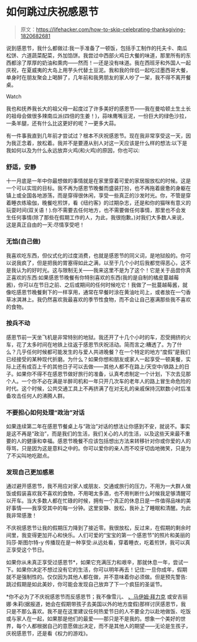 # 如何跳过庆祝感恩节

> 原文：<https://lifehacker.com/how-to-skip-celebrating-thanksgiving-1820682681>

说到感恩节，我什么都做过:我一手准备了一顿饭，包括手工制作的托夫卡、南瓜松饼、六道蔬菜配菜，外加馅饼。我尝过中西部火鸡日大餐的味道，那里所有的东西都涂了厚厚的奶油和熏肉——然而！—还是没有味道。我在西班牙和外国人一起庆祝，在夏威夷的大岛上用芋头代替土豆泥。我和我的伴侣一起吃过墨西哥大餐，单身时在朋友聚会上喝醉了，几年前和我男朋友的家人吵了一架，我不得不离开餐桌。

Watch

我也和抚养我长大的祖父母一起度过了许多美好的感恩节——我在曼哈顿土生土长的祖母会做很多辣南瓜派(四倍的生姜！)，蒜味鹰嘴豆泥，一份巨大的绿色沙拉，一条羊腿，还有什么比这更好的呢？—更多大蒜。

有一件事我直到几年前才尝试过？根本不庆祝感恩节。现在我非常享受这一天，因为我正念着，放松着。我并不是要遵从别人对这一天应该是什么样的想法:以下是我如何以及为什么永远放弃火鸡(和火鸡)的原因，你也可以:

### **舒适，安静**

十一月底是一年中你最想做的事情就是在家里穿着可爱的家居服放松的时候。这是一个可以实现的目标。我不再为感恩节晚餐而盛装打扮，也不再拖着疲惫的身躯在镇上或全国各地游荡，而是穿得很休闲，享受一些真正的沙发时光。你，不管是穿着睡衣练瑜伽，晚餐吃煎饼，看《纽约客》的过期杂志，还是和你的猫咪有意义的玩耍时间(双关语！).你不需要去任何地方，也不需要做任何事情，那里也不会发生任何事情(除了那些在假期工作的人，为此，我很抱歉。)对我们大多数人来说，这是真正自由的一天:尽情享受吧！

### **无馅(自己做)**

我喜欢吃东西，但仪式化的过度消费，也就是感恩节的同义词，是地狱般的。你可以说我疯了，但是把我的胃塞得如此之满，以至于几个小时后我都觉得恶心，这不是我认为的好时光。这与限制无关——我来这里不是为了这个！它是关于品尝你真正喜欢的东西:如果感恩节晚餐有你特别喜欢的东西(我的是自制的橘皮蔓越莓酱)，你可以在节日之前、之后或期间的任何时候吃它！我做了一批蔓越莓酱，就像吃感恩节晚餐剩下的一样享用，通常在早餐时涂在黄油吐司上，或者放在一勺香草冰淇淋上。我仍然喜欢我最喜欢的季节性食物，而不会让自己塞满那些我不喜欢的食物。

### **按兵不动**

感恩节前一天坐飞机是非常特别的地狱。我还开了十几个小时的车，忍受拥挤的火车，花了太多时间在地铁上往返于感恩节庆祝活动。简而言之:糟透了。为了什么？几乎任何时候都可能发生的与爱人共进晚餐？在一个特定的地方“度假”是我们已经接受的某种现代折磨。为什么？如果你想和朋友或家人一起享受一顿美餐，实际上还有成百上千的其他日子可以去做——其他人都不在路上/天空中/铁路上的日子。如果你不得不在感恩节做好旅行的准备，认真考虑制定一个计划，下次去见那个人。一个你不必在满是半醉司机和一年只开几次车的老年人的路上冒生命危险的时代。这个时候，公共交通工具上不再挤满了在对无礼的亲戚保持沉默数小时后准备攻击任何人的沸腾人群。

### **不要担心如何处理“政治”对话**

如果连续第二年在感恩节餐桌上与“政治”对话的想法让你感到不安，就说不。事实是这不再是“政治”，而是我们的生活，我们关心的人的生活，以及这些天来最不重要的人的健康和幸福。感恩节晚餐不应该包括想出方法来转移针对你或你爱的人的辱骂，只是因为这是意料之中的。你可以爱你的亲人而不咬牙切齿地微笑，只是为了不尖叫地吃甜点。

### **发现自己更加感恩**

通过避开感恩节，我不用应对家人或朋友、交通或旅行的压力，不用为一大群人做饭或假装喜欢我不喜欢的食物，不用喝太多酒，也不用判断什么时候我足够清醒可以开车。当大多数人都在忙碌的时候，拥有一个真正的休息日是一件值得品味的美好事情——我享受其中的每一分钟。这里安静、放松，我补上了睡眠和清醒。为此我非常感激！

不庆祝感恩节让我的假期压力降到了接近零。我很放松，反过来，在假期的剩余时间里，我变得更加开心和快乐。人们可爱的“宝宝的第一个感恩节”的照片和美丽的玛莎·斯图尔特-y 传播现在是一种享受:从远处看，穿着睡衣，吃着煎饼，我可以真正享受这个节日。

如果你从未真正享受过感恩节*，如果它充满压力和艰辛，那就休息一年，尝试一下。如果你决定不想过没有它的生活，你可以明年再去！记住:一旦你成年，假期就不是强制性的。仅仅因为其他人都在做，并不意味着你必须做。但是预先警告:跳过假期是如此美妙，你可能会发现自己放弃了下一个疯狂的圣诞节。

*你不必为了不庆祝感恩节而反感恩节；我不像雪儿、 [、马伊姆·拜力克](https://www.youtube.com/watch?v=AJkOHavUH_A) 或安吉丽娜·朱莉(据报道，她会在假期带孩子去美国以外的地方度假)那样讨厌感恩节，我只是不那么喜欢。我不是在这里建议任何热爱节日的人不要全力以赴地做饭、吃饭或与家人在一起，如果那是他们的最爱——那只是不是我的。想象一个美好的世界，每个人都根据自己的意愿做出决定，而不是其他人的期望——无论是生孩子，庆祝感恩节，还是看《权力的游戏》。
